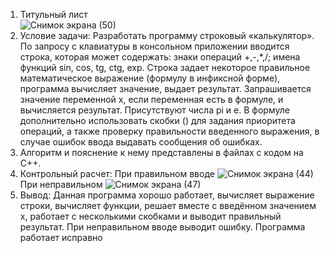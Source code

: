 1)  Титульный лист  
![Снимок экрана (50)](https://user-images.githubusercontent.com/55855887/206661257-9e6e0d8e-f575-4ad4-80b7-77f786e3976f.png)
2)  Условие задачи: 
Разработать программу строковый «калькулятор».
По запросу с клавиатуры в консольном приложении вводится 
строка, которая может содержать: 
знаки операций +,-,*,/; 
имена функций sin, cos, tg, ctg, exp.
Строка задает некоторое правильное 
математическое выражение (формулу в инфиксной форме), 
программа вычисляет значение, выдает результат.
Запрашивается значение переменной x, если 
переменная есть в формуле, и вычисляется результат. 
Присутствуют числа pi и e.
В формуле дополнительно использовать скобки () для задания 
приоритета операций, а также проверку правильности введенного 
выражения, в случае ошибок ввода выдавать сообщения об ошибках.
3)  Алгоритм и пояснение к нему представлены в файлах с кодом на С++.
4)  Контрольный расчет:
При правильном вводе
![Снимок экрана (44)](https://user-images.githubusercontent.com/55855887/206659362-f61071db-1369-4bb0-9304-9e6729cc996b.png)
При неправильном
![Снимок экрана (47)](https://user-images.githubusercontent.com/55855887/206660034-8548814a-88e8-4512-9bf5-5d54cb6e8832.png)
5) Вывод:
Данная программа хорошо работает, вычисляет выражение строки, вычисляет функции, решает вместе с введённом значением x, работает с несколькими скобками и выводит правильный результат.
При неправильном вводе выводит ошибку. Программа работает исправно
